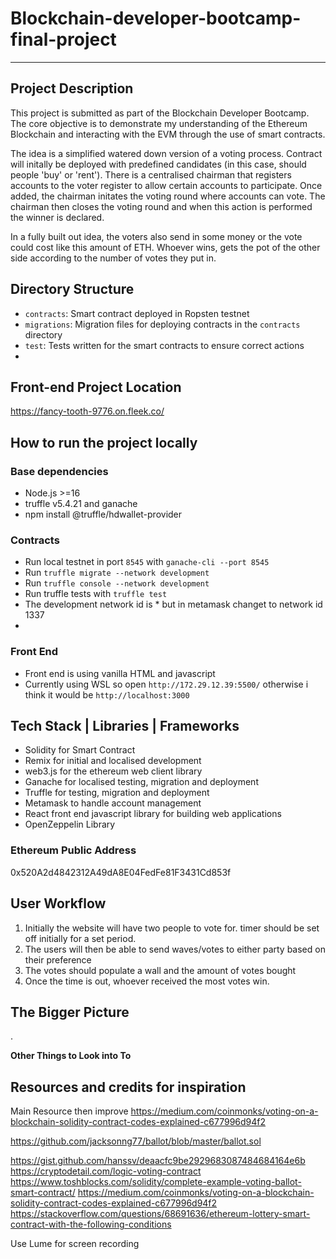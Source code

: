 # Blockchain-developer-bootcamp-final-project
---
## Project Description
This project is submitted as part of the Blockchain Developer Bootcamp. The core objective is to demonstrate my understanding of the Ethereum Blockchain and interacting with the EVM through the use of smart contracts. 

The idea is a simplified watered down version of a voting process. Contract will initally be deployed with predefined candidates (in this case, should people 'buy' or 'rent'). There is a centralised chairman that registers accounts to the voter register to allow certain accounts to participate. Once added, the chairman initates the voting round where accounts can vote. The chairman then closes the voting round and when this action is performed the winner is declared. 

In a fully built out idea, the voters also send in some money or the vote could cost like this amount of ETH. Whoever wins, gets the pot of the other side according to the number of votes they put in. 

## Directory Structure
- `contracts`: Smart contract deployed in Ropsten testnet
- `migrations`: Migration files for deploying contracts in the `contracts` directory
- `test`: Tests written for the smart contracts to ensure correct actions
- 

## Front-end Project Location
https://fancy-tooth-9776.on.fleek.co/


## How to run the project locally
### Base dependencies
- Node.js >=16
- truffle v5.4.21 and ganache
- npm install @truffle/hdwallet-provider

### Contracts
- Run local testnet in port `8545` with `ganache-cli --port 8545`
- Run `truffle migrate --network development`
- Run `truffle console --network development`
- Run truffle tests with `truffle test`
- The development network id is * but in metamask changet to network id 1337
- 

### Front End
- Front end is using vanilla HTML and javascript  
- Currently using WSL so open `http://172.29.12.39:5500/` otherwise i think it would be `http://localhost:3000`

## Tech Stack | Libraries | Frameworks
- Solidity for Smart Contract 
- Remix for initial and localised development
- web3.js for the ethereum web client library
- Ganache for localised testing, migration and deployment
- Truffle for testing, migration and deployment
- Metamask to handle account management 
- React front end javascript library for building web applications
- OpenZeppelin Library

### Ethereum Public Address 
0x520A2d4842312A49dA8E04FedFe81F3431Cd853f 

  
## User Workflow
1. Initially the website will have two people to vote for.  timer should be set off initially for a set period. 
2. The users will then be able to send waves/votes to either party based on their preference
3. The votes should populate a wall and the amount of votes bought 
4. Once the time is out, whoever received the most votes win. 


## The Bigger Picture
. 

**Other Things to Look into To**


## Resources and credits for inspiration
Main Resource then improve
https://medium.com/coinmonks/voting-on-a-blockchain-solidity-contract-codes-explained-c677996d94f2

https://github.com/jacksonng77/ballot/blob/master/ballot.sol



https://gist.github.com/hanssv/deaacfc9be2929683087484684164e6b
https://cryptodetail.com/logic-voting-contract
https://www.toshblocks.com/solidity/complete-example-voting-ballot-smart-contract/
https://medium.com/coinmonks/voting-on-a-blockchain-solidity-contract-codes-explained-c677996d94f2
https://stackoverflow.com/questions/68691636/ethereum-lottery-smart-contract-with-the-following-conditions


Use Lume for screen recording